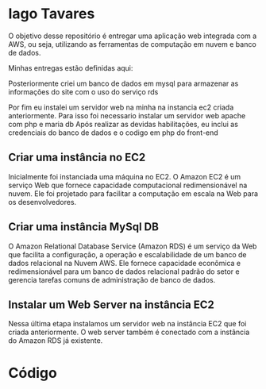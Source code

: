 # Iago Tavares

O objetivo desse repositório é entregar uma aplicação web integrada com a AWS, ou seja, utilizando as ferramentas de computação em nuvem e banco de dados. 

Minhas entregas estão definidas aqui:



Posteriormente criei um banco de dados em mysql para armazenar as informações do site com o uso do serviço rds

Por fim eu instalei um servidor web na minha na instancia ec2 criada anteriormente. Para isso foi necessario 
instalar um servidor web apache com php e maria db
Após realizar as devidas habilitações, eu inclui as credenciais do banco de dados e o codigo em php do front-end

## Criar uma instância no EC2

Inicialmente foi instanciada uma máquina no EC2. O Amazon EC2 é um serviço Web que fornece capacidade computacional redimensionável na nuvem. Ele foi projetado para facilitar a computação em escala na Web para os desenvolvedores.

## Criar uma instância MySql DB

O Amazon Relational Database Service (Amazon RDS) é um serviço da Web que facilita a configuração, a operação e escalabilidade de um banco de dados relacional na Nuvem AWS. Ele fornece capacidade econômica e redimensionável para um banco de dados relacional padrão do setor e gerencia tarefas comuns de administração de banco de dados.

## Instalar um Web Server na instância EC2

Nessa última etapa instalamos um servidor web na instância EC2 que foi criada anteriormente. O web server também é conectado com a instância do Amazon RDS já existente.


# Código


